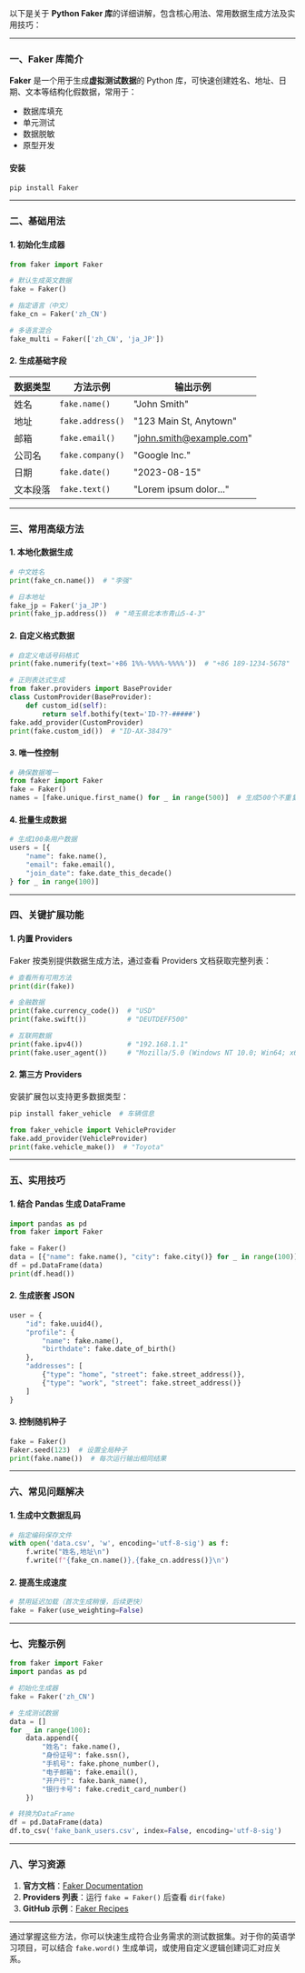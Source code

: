 以下是关于 **Python Faker 库**的详细讲解，包含核心用法、常用数据生成方法及实用技巧：

---

### **一、Faker 库简介**

**Faker** 是一个用于生成**虚拟测试数据**的 Python 库，可快速创建姓名、地址、日期、文本等结构化假数据，常用于：

- 数据库填充
- 单元测试
- 数据脱敏
- 原型开发

#### **安装**

```bash
pip install Faker
```

---

### **二、基础用法**

#### **1. 初始化生成器**

```python
from faker import Faker

# 默认生成英文数据
fake = Faker()

# 指定语言（中文）
fake_cn = Faker('zh_CN')

# 多语言混合
fake_multi = Faker(['zh_CN', 'ja_JP'])
```

#### **2. 生成基础字段**

| 数据类型 | 方法示例         | 输出示例                 |
| -------- | ---------------- | ------------------------ |
| 姓名     | `fake.name()`    | "John Smith"             |
| 地址     | `fake.address()` | "123 Main St, Anytown"   |
| 邮箱     | `fake.email()`   | "john.smith@example.com" |
| 公司名   | `fake.company()` | "Google Inc."            |
| 日期     | `fake.date()`    | "2023-08-15"             |
| 文本段落 | `fake.text()`    | "Lorem ipsum dolor..."   |

---

### **三、常用高级方法**

#### **1. 本地化数据生成**

```python
# 中文姓名
print(fake_cn.name())  # "李强"

# 日本地址
fake_jp = Faker('ja_JP')
print(fake_jp.address())  # "埼玉県北本市青山5-4-3"
```

#### **2. 自定义格式数据**

```python
# 自定义电话号码格式
print(fake.numerify(text='+86 1%%-%%%%-%%%%'))  # "+86 189-1234-5678"

# 正则表达式生成
from faker.providers import BaseProvider
class CustomProvider(BaseProvider):
    def custom_id(self):
        return self.bothify(text='ID-??-#####')
fake.add_provider(CustomProvider)
print(fake.custom_id())  # "ID-AX-38479"
```

#### **3. 唯一性控制**

```python
# 确保数据唯一
from faker import Faker
fake = Faker()
names = [fake.unique.first_name() for _ in range(500)]  # 生成500个不重复名字
```

#### **4. 批量生成数据**

```python
# 生成100条用户数据
users = [{
    "name": fake.name(),
    "email": fake.email(),
    "join_date": fake.date_this_decade()
} for _ in range(100)]
```

---

### **四、关键扩展功能**

#### **1. 内置 Providers**

Faker 按类别提供数据生成方法，通过查看 Providers 文档获取完整列表：

```python
# 查看所有可用方法
print(dir(fake))

# 金融数据
print(fake.currency_code())  # "USD"
print(fake.swift())          # "DEUTDEFF500"

# 互联网数据
print(fake.ipv4())           # "192.168.1.1"
print(fake.user_agent())     # "Mozilla/5.0 (Windows NT 10.0; Win64; x64)..."
```

#### **2. 第三方 Providers**

安装扩展包以支持更多数据类型：

```bash
pip install faker_vehicle  # 车辆信息
```

```python
from faker_vehicle import VehicleProvider
fake.add_provider(VehicleProvider)
print(fake.vehicle_make())  # "Toyota"
```

---

### **五、实用技巧**

#### **1. 结合 Pandas 生成 DataFrame**

```python
import pandas as pd
from faker import Faker

fake = Faker()
data = [{"name": fake.name(), "city": fake.city()} for _ in range(100)]
df = pd.DataFrame(data)
print(df.head())
```

#### **2. 生成嵌套 JSON**

```python
user = {
    "id": fake.uuid4(),
    "profile": {
        "name": fake.name(),
        "birthdate": fake.date_of_birth()
    },
    "addresses": [
        {"type": "home", "street": fake.street_address()},
        {"type": "work", "street": fake.street_address()}
    ]
}
```

#### **3. 控制随机种子**

```python
fake = Faker()
Faker.seed(123)  # 设置全局种子
print(fake.name())  # 每次运行输出相同结果
```

---

### **六、常见问题解决**

#### **1. 生成中文数据乱码**

```python
# 指定编码保存文件
with open('data.csv', 'w', encoding='utf-8-sig') as f:
    f.write("姓名,地址\n")
    f.write(f"{fake_cn.name()},{fake_cn.address()}\n")
```

#### **2. 提高生成速度**

```python
# 禁用延迟加载（首次生成稍慢，后续更快）
fake = Faker(use_weighting=False)
```

---

### **七、完整示例**

```python
from faker import Faker
import pandas as pd

# 初始化生成器
fake = Faker('zh_CN')

# 生成测试数据
data = []
for _ in range(100):
    data.append({
        "姓名": fake.name(),
        "身份证号": fake.ssn(),
        "手机号": fake.phone_number(),
        "电子邮箱": fake.email(),
        "开户行": fake.bank_name(),
        "银行卡号": fake.credit_card_number()
    })

# 转换为DataFrame
df = pd.DataFrame(data)
df.to_csv('fake_bank_users.csv', index=False, encoding='utf-8-sig')
```

---

### **八、学习资源**

1. **官方文档**：[Faker Documentation](https://faker.readthedocs.io/)
2. **Providers 列表**：运行 `fake = Faker()` 后查看 `dir(fake)`
3. **GitHub 示例**：[Faker Recipes](https://github.com/joke2k/faker/tree/master/docs)

---

通过掌握这些方法，你可以快速生成符合业务需求的测试数据集。对于你的英语学习项目，可以结合 `fake.word()` 生成单词，或使用自定义逻辑创建词汇对应关系。
